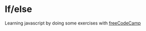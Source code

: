 # If/else
Learning javascript by doing some exercises with <a href="https://www.freecodecamp.org/learn/javascript-algorithms-and-data-structures/basic-javascript/chaining-if-else-statements">freeCodeCamp</a>
